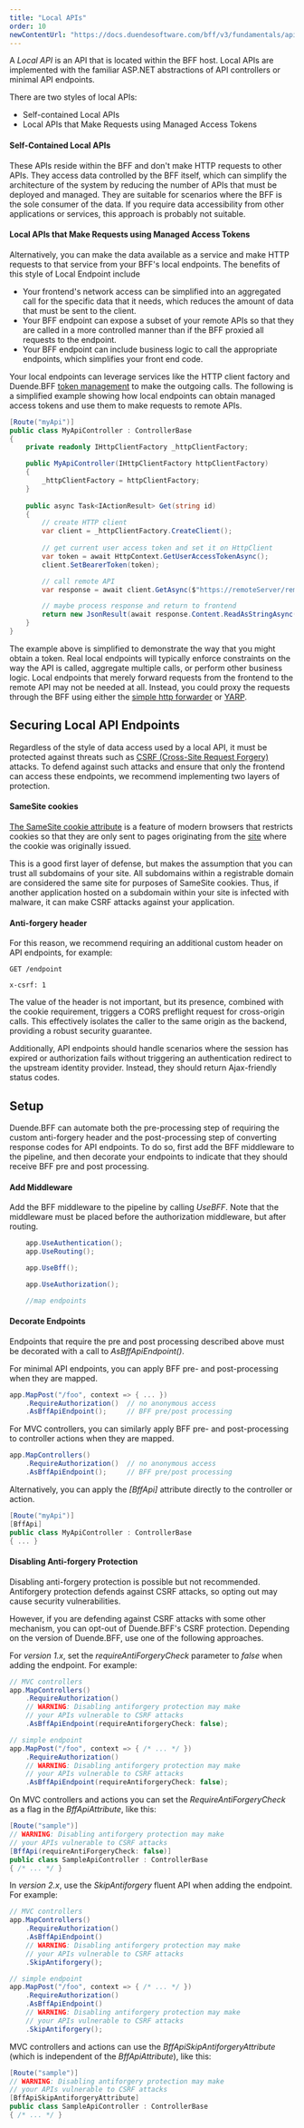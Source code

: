 ```yaml
---
title: "Local APIs"
order: 10
newContentUrl: "https://docs.duendesoftware.com/bff/v3/fundamentals/apis/local/"
---
```


A _Local API_ is an API that is located within the BFF host. Local APIs are implemented with the familiar ASP.NET abstractions of API controllers or minimal API endpoints. 

There are two styles of local APIs:
- Self-contained Local APIs
- Local APIs that Make Requests using Managed Access Tokens

#### Self-Contained Local APIs
These APIs reside within the BFF and don't make HTTP requests to other APIs. They access data controlled by the BFF itself, which can simplify the architecture of the system by reducing the number of APIs that must be deployed and managed. They are suitable for scenarios where the BFF is the sole consumer of the data. If you require data accessibility from other applications or services, this approach is probably not suitable.

#### Local APIs that Make Requests using Managed Access Tokens
Alternatively, you can make the data available as a service and make HTTP requests to that service from your BFF's local endpoints. The benefits of this style of Local Endpoint include
- Your frontend's network access can be simplified into an aggregated call for the specific data that it needs, which reduces the amount of data that must be sent to the client.
- Your BFF endpoint can expose a subset of your remote APIs so that they are called in a more controlled manner than if the BFF proxied all requests to the endpoint. 
- Your BFF endpoint can include business logic to call the appropriate endpoints, which simplifies your front end code.

Your local endpoints can leverage services like the HTTP client factory and Duende.BFF [token management](/bff/v2/tokens) to make the outgoing calls. The following is a simplified example showing how local endpoints can obtain managed access tokens and use them to make requests to remote APIs.


```cs
[Route("myApi")]
public class MyApiController : ControllerBase
{
    private readonly IHttpClientFactory _httpClientFactory;

    public MyApiController(IHttpClientFactory httpClientFactory)
    {
        _httpClientFactory = httpClientFactory;
    }
    
    public async Task<IActionResult> Get(string id)
    {
        // create HTTP client
        var client = _httpClientFactory.CreateClient();
        
        // get current user access token and set it on HttpClient
        var token = await HttpContext.GetUserAccessTokenAsync();
        client.SetBearerToken(token);

        // call remote API
        var response = await client.GetAsync($"https://remoteServer/remoteApi?id={id}");

        // maybe process response and return to frontend
        return new JsonResult(await response.Content.ReadAsStringAsync());
    }
}
```

The example above is simplified to demonstrate the way that you might obtain a token. Real local endpoints will typically enforce constraints on the way the API is called, aggregate multiple calls, or perform other business logic. Local endpoints that merely forward requests from the frontend to the remote API may not be needed at all. Instead, you could proxy the requests through the BFF using either the [simple http forwarder](remote) or [YARP](yarp).

## Securing Local API Endpoints
Regardless of the style of data access used by a local API, it must be protected against threats such as [CSRF (Cross-Site Request Forgery)](https://developer.mozilla.org/en-US/docs/Glossary/CSRF) attacks. To defend against such attacks and ensure that only the frontend can access these endpoints, we recommend implementing two layers of protection. 

#### SameSite cookies

[The SameSite cookie attribute](https://developer.mozilla.org/en-US/docs/Web/HTTP/Headers/Set-Cookie#samesitesamesite-value) is a feature of modern browsers that restricts cookies so that they are only sent to pages originating from the [site](https://developer.mozilla.org/en-US/docs/Glossary/Site) where the cookie was originally issued.

This is a good first layer of defense, but makes the assumption that you can trust all subdomains of your site. All subdomains within a registrable domain are considered the same site for purposes of SameSite cookies. Thus, if another application hosted on a subdomain within your site is infected with malware, it can make CSRF attacks against your application.


#### Anti-forgery header

For this reason, we recommend requiring an additional custom header on API endpoints, for example:

```
GET /endpoint

x-csrf: 1
```

The value of the header is not important, but its presence, combined with the cookie requirement, triggers a CORS preflight request for cross-origin calls. This effectively isolates the caller to the same origin as the backend, providing a robust security guarantee. 

Additionally, API endpoints should handle scenarios where the session has expired or authorization fails without triggering an authentication redirect to the upstream identity provider. Instead, they should return Ajax-friendly status codes.

## Setup
Duende.BFF can automate both the pre-processing step of requiring the custom anti-forgery header and the post-processing step of converting response codes for API endpoints. To do so, first add the BFF middleware to the pipeline, and then decorate your endpoints to indicate that they should receive BFF pre and post processing.

#### Add Middleware
Add the BFF middleware to the pipeline by calling *UseBFF*. Note that the  middleware must be placed before the authorization middleware, but after routing.

```csharp
    app.UseAuthentication();
    app.UseRouting();

    app.UseBff();

    app.UseAuthorization();

    //map endpoints
```

#### Decorate Endpoints
Endpoints that require the pre and post processing described above must be decorated with a call to *AsBffApiEndpoint()*.

For minimal API endpoints, you can apply BFF pre- and post-processing when they are mapped.
```csharp
app.MapPost("/foo", context => { ... })
    .RequireAuthorization()  // no anonymous access
    .AsBffApiEndpoint();     // BFF pre/post processing
```


For MVC controllers, you can similarly apply BFF pre- and post-processing to controller actions when they are mapped.
```csharp
app.MapControllers()
    .RequireAuthorization()  // no anonymous access
    .AsBffApiEndpoint();     // BFF pre/post processing
```

Alternatively, you can apply the *[BffApi]* attribute directly to the controller or action.
```csharp
[Route("myApi")]
[BffApi]
public class MyApiController : ControllerBase
{ ... }
```

#### Disabling Anti-forgery Protection

Disabling anti-forgery protection is possible but not recommended. Antiforgery protection defends against CSRF attacks, so opting out may cause security vulnerabilities. 

However, if you are defending against CSRF attacks with some other mechanism, you can opt-out of Duende.BFF's CSRF protection. Depending on the version of Duende.BFF, use one of the following approaches.

For *version 1.x*, set the *requireAntiForgeryCheck* parameter to *false* when adding the endpoint. For example:

```csharp
// MVC controllers
app.MapControllers()
    .RequireAuthorization()
    // WARNING: Disabling antiforgery protection may make
    // your APIs vulnerable to CSRF attacks
    .AsBffApiEndpoint(requireAntiforgeryCheck: false);

// simple endpoint
app.MapPost("/foo", context => { /* ... */ })
    .RequireAuthorization()
    // WARNING: Disabling antiforgery protection may make
    // your APIs vulnerable to CSRF attacks
    .AsBffApiEndpoint(requireAntiforgeryCheck: false);
```

On MVC controllers and actions you can set the *RequireAntiForgeryCheck* as a flag in the *BffApiAttribute*, like this:

```csharp
[Route("sample")]
// WARNING: Disabling antiforgery protection may make
// your APIs vulnerable to CSRF attacks
[BffApi(requireAntiForgeryCheck: false)]
public class SampleApiController : ControllerBase
{ /* ... */ }
```


In *version 2.x*, use the *SkipAntiforgery* fluent API when adding the endpoint. For example:

```csharp
// MVC controllers
app.MapControllers()
    .RequireAuthorization()
    .AsBffApiEndpoint()
    // WARNING: Disabling antiforgery protection may make
    // your APIs vulnerable to CSRF attacks
    .SkipAntiforgery();

// simple endpoint
app.MapPost("/foo", context => { /* ... */ })
    .RequireAuthorization()
    .AsBffApiEndpoint()
    // WARNING: Disabling antiforgery protection may make
    // your APIs vulnerable to CSRF attacks
    .SkipAntiforgery();
```

MVC controllers and actions can use the *BffApiSkipAntiforgeryAttribute* (which is independent of the *BffApiAttribute*), like this:

```csharp
[Route("sample")]
// WARNING: Disabling antiforgery protection may make
// your APIs vulnerable to CSRF attacks
[BffApiSkipAntiforgeryAttribute]
public class SampleApiController : ControllerBase
{ /* ... */ }
```







